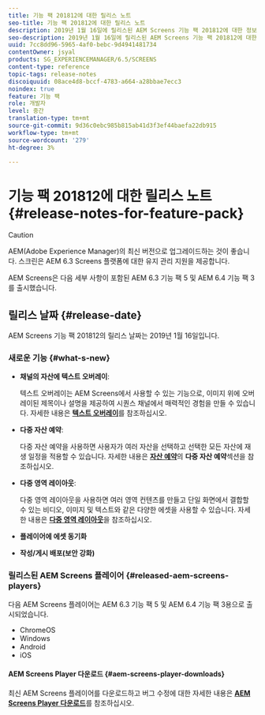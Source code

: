 ```yaml
---
title: 기능 팩 201812에 대한 릴리스 노트
seo-title: 기능 팩 201812에 대한 릴리스 노트
description: 2019년 1월 16일에 릴리스된 AEM Screens 기능 팩 201812에 대한 정보를 보려면 이 페이지를 따르십시오.
seo-description: 2019년 1월 16일에 릴리스된 AEM Screens 기능 팩 201812에 대한 정보를 보려면 이 페이지를 따르십시오.
uuid: 7cc8dd96-5965-4af0-bebc-9d4941481734
contentOwner: jsyal
products: SG_EXPERIENCEMANAGER/6.5/SCREENS
content-type: reference
topic-tags: release-notes
discoiquuid: 08ace4d8-bccf-4783-a664-a28bbae7ecc3
noindex: true
feature: 기능 팩
role: 개발자
level: 중간
translation-type: tm+mt
source-git-commit: 9d36c0ebc985b815ab41d3f3ef44baefa22db915
workflow-type: tm+mt
source-wordcount: '279'
ht-degree: 3%

---
```



# 기능 팩 201812에 대한 릴리스 노트{#release-notes-for-feature-pack}

>[!CAUTION]
>
>AEM(Adobe Experience Manager)의 최신 버전으로 업그레이드하는 것이 좋습니다. 스크린은 AEM 6.3 Screens 플랫폼에 대한 유지 관리 지원을 제공합니다.

AEM Screens은 다음 세부 사항이 포함된 AEM 6.3 기능 팩 5 및 AEM 6.4 기능 팩 3를 출시했습니다.

## 릴리스 날짜 {#release-date}

AEM Screens 기능 팩 201812의 릴리스 날짜는 2019년 1월 16일입니다.

### 새로운 기능 {#what-s-new}

* **채널의 자산에 텍스트 오버레이**:

   텍스트 오버레이는 AEM Screens에서 사용할 수 있는 기능으로, 이미지 위에 오버레이된 제목이나 설명을 제공하여 시퀀스 채널에서 매력적인 경험을 만들 수 있습니다. 자세한 내용은 [**텍스트 오버레이**](text-overlay.md)&#x200B;를 참조하십시오.

* **다중 자산 예약**:

   다중 자산 예약을 사용하면 사용자가 여러 자산을 선택하고 선택한 모든 자산에 재생 일정을 적용할 수 있습니다. 자세한 내용은 **[자산 예약](asset-level-scheduling.md)**&#x200B;의 **다중 자산 예약**&#x200B;섹션을 참조하십시오.

* **다중 영역 레이아웃**:

   다중 영역 레이아웃을 사용하면 여러 영역 컨텐츠를 만들고 단일 화면에서 결합할 수 있는 비디오, 이미지 및 텍스트와 같은 다양한 에셋을 사용할 수 있습니다. 자세한 내용은 **[다중 영역 레이아웃](multi-zone-layout-aem-screens.md)**&#x200B;을 참조하십시오.

* **플레이어에 에셋 동기화**
* **작성/게시 배포(보안 강화)**

### 릴리스된 AEM Screens 플레이어 {#released-aem-screens-players}

다음 AEM Screens 플레이어는 AEM 6.3 기능 팩 5 및 AEM 6.4 기능 팩 3용으로 출시되었습니다.

* ChromeOS
* Windows
* Android
* iOS

#### AEM Screens Player 다운로드 {#aem-screens-player-downloads}

최신 AEM Screens 플레이어를 다운로드하고 버그 수정에 대한 자세한 내용은 [**AEM Screens Player 다운로드**](https://download.macromedia.com/screens/)를 참조하십시오.
